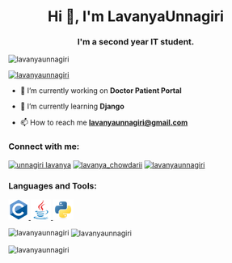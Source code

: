 <h1 align="center">Hi 👋, I'm LavanyaUnnagiri</h1>
<h3 align="center">I'm a second year IT student.</h3>

<p align="left"> <img src="https://komarev.com/ghpvc/?username=lavanyaunnagiri&label=Profile%20views&color=0e75b6&style=flat" alt="lavanyaunnagiri" /> </p>

<p align="left"> <a href="https://github.com/ryo-ma/github-profile-trophy"><img src="https://github-profile-trophy.vercel.app/?username=lavanyaunnagiri" alt="lavanyaunnagiri" /></a> </p>

- 🔭 I’m currently working on **Doctor Patient Portal**

- 🌱 I’m currently learning **Django**

- 📫 How to reach me **lavanyaunnagiri@gmail.com**

<h3 align="left">Connect with me:</h3>
<p align="left">
<a href="https://linkedin.com/in/unnagiri lavanya" target="blank"><img align="center" src="https://raw.githubusercontent.com/rahuldkjain/github-profile-readme-generator/master/src/images/icons/Social/linked-in-alt.svg" alt="unnagiri lavanya" height="30" width="40" /></a>
<a href="https://instagram.com/lavanya_chowdarii" target="blank"><img align="center" src="https://raw.githubusercontent.com/rahuldkjain/github-profile-readme-generator/master/src/images/icons/Social/instagram.svg" alt="lavanya_chowdarii" height="30" width="40" /></a>
<a href="https://www.hackerrank.com/lavanyaunnagiri" target="blank"><img align="center" src="https://raw.githubusercontent.com/rahuldkjain/github-profile-readme-generator/master/src/images/icons/Social/hackerrank.svg" alt="lavanyaunnagiri" height="30" width="40" /></a>
</p>

<h3 align="left">Languages and Tools:</h3>
<p align="left"> <a href="https://www.cprogramming.com/" target="_blank"> <img src="https://raw.githubusercontent.com/devicons/devicon/master/icons/c/c-original.svg" alt="c" width="40" height="40"/> </a> <a href="https://www.java.com" target="_blank"> <img src="https://raw.githubusercontent.com/devicons/devicon/master/icons/java/java-original.svg" alt="java" width="40" height="40"/> </a> <a href="https://www.python.org" target="_blank"> <img src="https://raw.githubusercontent.com/devicons/devicon/master/icons/python/python-original.svg" alt="python" width="40" height="40"/> </a> </p>

<p><img align="left" src="https://github-readme-stats.vercel.app/api/top-langs?username=lavanyaunnagiri&show_icons=true&locale=en&layout=compact" alt="lavanyaunnagiri" /></p>

<p>&nbsp;<img align="center" src="https://github-readme-stats.vercel.app/api?username=lavanyaunnagiri&show_icons=true&locale=en" alt="lavanyaunnagiri" /></p>

<p><img align="center" src="https://github-readme-streak-stats.herokuapp.com/?user=lavanyaunnagiri&" alt="lavanyaunnagiri" /></p>
